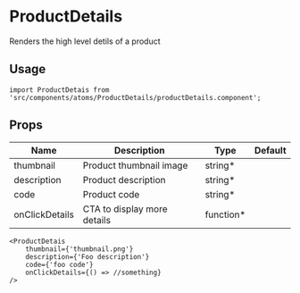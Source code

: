 # ProductDetails
Renders the high level detils of a product

## Usage

```
import ProductDetais from 'src/components/atoms/ProductDetails/productDetails.component';
```

## Props


| Name | Description | Type | Default |
|------|-------------|------|---------|
| thumbnail | Product thumbnail image | string* |  |
| description | Product description | string* |   |
| code | Product code | string* |   |
| onClickDetails | CTA to display more details | function* |   |

```
<ProductDetais 
    thumbnail={'thumbnail.png'}
    description={'Foo description'}
    code={'foo code'}
    onClickDetails={() => //something}
/>
```